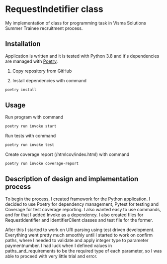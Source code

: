 # RequestIndetifier class
My implementation of class for programming task in Visma Solutions Summer Trainee recruitment process.

## Installation

Application is written and it is tested with Python 3.8 and it's dependencies are managed with [Poetry](https://python-poetry.org/). 

1. Copy repository from GitHub

2. Install dependencies with command
```bash
poetry install
```

## Usage

Run program with command
```bash
poetry run invoke start
```

Run tests with command
```bash
poetry run invoke test
```

Create coverage report (/htmlcov/index.html) with command
```bash
poetry run invoke coverage-report
```

## Description of design and implementation process

To begin the process, I created framework for the Python application. I decided to use Poetry for dependency management, Pytest for testing and Coverage for test coverage reporting. I also wanted easy to use commands, and for that I added Invoke as a dependency. I also created files for RequestIdentifier and IdentifierClient classes and test file for the former.

After this I started to work on URI parsing using test driven development. Everything went pretty much smoothly until I started to work on confirm paths, where I needed to validate and apply integer type to parameter paymentnumber. I had luck when I defined values in paths_and_requirements to be the required type of each parameter, so I was able to proceed with very little trial and error.
